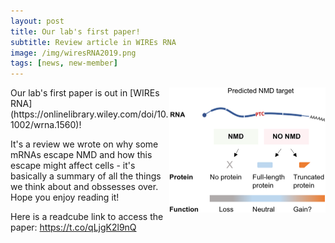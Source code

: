 ```yaml
---
layout: post
title: Our lab's first paper!
subtitle: Review article in WIREs RNA
image: /img/wiresRNA2019.png
tags: [news, new-member]
---
```

<img align="right" src="/img/wiresRNA2019.png" style="width:250px !important;height:200px !important;" />
Our lab's first paper is out in [WIREs RNA](https://onlinelibrary.wiley.com/doi/10.1002/wrna.1560)! 

It's a review we wrote on why some mRNAs escape NMD and how this escape might affect cells - it's basically a summary of all the things we think about and obssesses over. Hope you enjoy reading it! 

Here is a readcube link to access the paper: https://t.co/qLjgK2l9nQ
<br>
<br>

